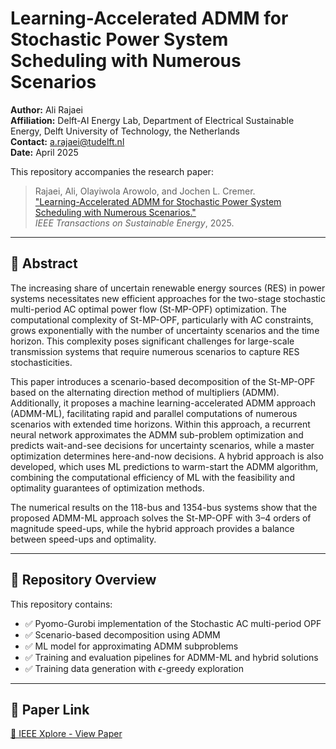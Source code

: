 # Learning-Accelerated ADMM for Stochastic Power System Scheduling with Numerous Scenarios

**Author:** Ali Rajaei  
**Affiliation:** Delft-AI Energy Lab, Department of Electrical Sustainable Energy, Delft University of Technology, the Netherlands  
**Contact:** a.rajaei@tudelft.nl  
**Date:** April 2025  

This repository accompanies the research paper:

> Rajaei, Ali, Olayiwola Arowolo, and Jochen L. Cremer.  
> ["Learning-Accelerated ADMM for Stochastic Power System Scheduling with Numerous Scenarios."](https://ieeexplore.ieee.org/abstract/document/10971244/)  
> *IEEE Transactions on Sustainable Energy*, 2025.

---

## 📄 Abstract

The increasing share of uncertain renewable energy sources (RES) in power systems necessitates new efficient approaches for the two-stage stochastic multi-period AC optimal power flow (St-MP-OPF) optimization. The computational complexity of St-MP-OPF, particularly with AC constraints, grows exponentially with the number of uncertainty scenarios and the time horizon. This complexity poses significant challenges for large-scale transmission systems that require numerous scenarios to capture RES stochasticities.

This paper introduces a scenario-based decomposition of the St-MP-OPF based on the alternating direction method of multipliers (ADMM). Additionally, it proposes a machine learning-accelerated ADMM approach (ADMM-ML), facilitating rapid and parallel computations of numerous scenarios with extended time horizons. Within this approach, a recurrent neural network approximates the ADMM sub-problem optimization and predicts wait-and-see decisions for uncertainty scenarios, while a master optimization determines here-and-now decisions. A hybrid approach is also developed, which uses ML predictions to warm-start the ADMM algorithm, combining the computational efficiency of ML with the feasibility and optimality guarantees of optimization methods.

The numerical results on the 118-bus and 1354-bus systems show that the proposed ADMM-ML approach solves the St-MP-OPF with 3–4 orders of magnitude speed-ups, while the hybrid approach provides a balance between speed-ups and optimality.

---

## 📌 Repository Overview

This repository contains:
- ✅ Pyomo-Gurobi implementation of the Stochastic AC multi-period OPF  
- ✅ Scenario-based decomposition using ADMM  
- ✅ ML model for approximating ADMM subproblems  
- ✅ Training and evaluation pipelines for ADMM-ML and hybrid solutions  
- ✅ Training data generation with $\epsilon$-greedy exploration
  

---

## 📎 Paper Link

[🔗 IEEE Xplore - View Paper](https://ieeexplore.ieee.org/abstract/document/10971244/)

